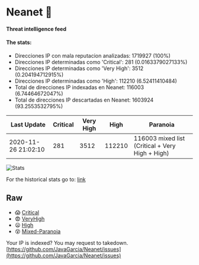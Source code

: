 # Neanet :hocho:
#### Threat intelligence feed
#### The stats:

- Direcciones IP con mala reputacion analizadas: 1719927 (100%)
- Direcciones IP determinadas como 'Critical':  281 (0.0163379027133%)
- Direcciones IP determinadas como 'Very High':  3512 (0.204194712915%)
- Direcciones IP determinadas como 'High':  112210 (6.52411410484)
- Total de direcciones IP indexadas en Neanet:  116003 (6.74464672047%)
- Total de direcciones IP descartadas en Neanet:  1603924 (93.2553532795%)

| Last Update | Critical | Very High | High | Paranoia |
| --- | --- | --- | --- | --- |
| 2020-11-26 21:02:10 | 281 | 3512 | 112210 | 116003 mixed list (Critical + Very High + High)|

![Stats](https://docs.google.com/spreadsheets/d/e/2PACX-1vSnaNMIXVabIpDJjufMlzH7poXnshF3mgd8Is1g9ytUEzVsP5my4Trn8f-xkoLLQ38xpL3HtmUexLo6/pubchart?oid=501124687&format=image)

For the historical stats go to: [link](/stats.csv)
## Raw
- :scream: [Critical](https://raw.githubusercontent.com/JavaGarcia/Neanet/master/blacklists/neanet_critical.txt)
- :fearful: [VeryHigh](https://raw.githubusercontent.com/JavaGarcia/Neanet/master/blacklists/neanet_veryHigh.txtt)
- :frowning: [High](https://raw.githubusercontent.com/JavaGarcia/Neanet/master/blacklists/neanet_high.txt)
- :dizzy_face: [Mixed-Paranoia](https://raw.githubusercontent.com/JavaGarcia/Neanet/master/blacklists/neanet_all.txt)


Your IP is indexed? You may request to takedown. [https://github.com/JavaGarcia/Neanet/issues](https://github.com/JavaGarcia/Neanet/issues)




























































































































































































































































































































































































































































































































































































































































































































































































































































































































































































































































































































































































































































































































































































































































































































































































































































































































































































































































































































































































































































































































































































































































































































































































































































































































